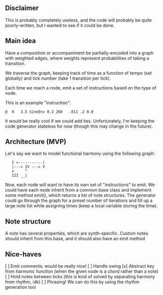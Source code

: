 ## Disclaimer
This is probably completely useless, and the code will probably be quite poorly-written, but I wanted to see if it could be done.

## Main idea
Have a composition or accompaniment be partially-encoded into a graph with weighted edges, where weights represent probabilities of taking a transition.

We traverse the graph, keeping track of time as a function of tempo (set globally) and tick number (take 1 transition per tick). 

Each time we reach a node, emit a set of instructions based on the type of node. 

This is an example "instruction":
  ```
  @  0   3.5 SineEnv 0.3 260   .011 .2 0.0
  ```

It would be really cool if we could add ties. Unfortunately, I'm keeping the code generator stateless for now (though this may change in the future).

## Architecture (MVP)
Let's say we want to model functional harmony using the following graph:
  ```
     I <-----------|
     |---> IV ---> V
     v     ^
     III __|
  ```

Now, each node will want to have its own set of "instructions" to emit. We could have each node inherit from a common base class and implement some method emit(), which returns a list of note structures. The generator could go through the graph for a preset number of iterations and fill up a large note list while assigning times (keep a local variable storing the time).

## Note structure
A note has several properties, which are synth-specific. Custom notes should inherit from this base, and it should also have an emit method

## Nice-haves
  [ ] Emit comments; would be really nice!
  [ ] Handle swing
  [x] Abstract key from harmonic function (when the given node is a chord rather than a note)
  [ ] Hold notes between ticks (this is kind of solved by separating harmony from rhythm, idk)
  [ ] Phrasing! We can do this by using the rhythm generation tool
